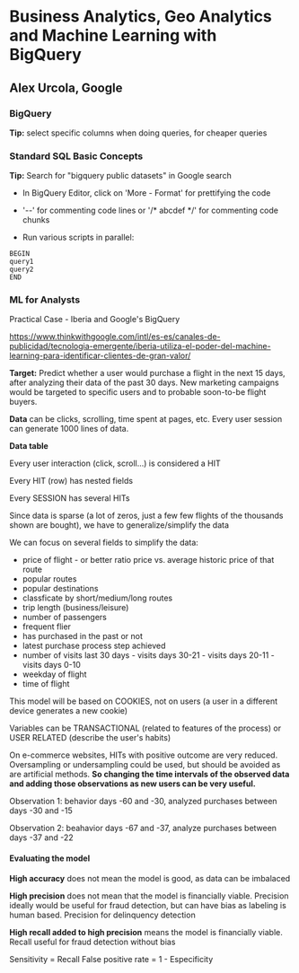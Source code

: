# Business Analytics, Geo Analytics and Machine Learning with BigQuery
## Alex Urcola, Google
### BigQuery
**Tip:** select specific columns when doing queries, for cheaper queries

### Standard SQL Basic Concepts
**Tip:** Search for "bigquery public datasets" in Google search
* In BigQuery Editor, click on 'More - Format' for prettifying the code

* '--' for commenting code lines or '/* abcdef */' for commenting code chunks

* Run various scripts in parallel:
```
BEGIN
query1
query2
END
```

### ML for Analysts

Practical Case - Iberia and Google's BigQuery

https://www.thinkwithgoogle.com/intl/es-es/canales-de-publicidad/tecnologia-emergente/iberia-utiliza-el-poder-del-machine-learning-para-identificar-clientes-de-gran-valor/

**Target:** Predict whether a user would purchase a flight in the next 15 days, after analyzing their data of the past 30 days. New marketing campaigns would be targeted to specific users and to probable soon-to-be flight buyers.

**Data** can be clicks, scrolling, time spent at pages, etc. Every user session can generate 1000 lines of data.

**Data table**

Every user interaction (click, scroll...) is considered a HIT

Every HIT (row) has nested fields

Every SESSION has several HITs

Since data is sparse (a lot of zeros, just a few few flights of the thousands shown are bought), we have to generalize/simplify the data

We can focus on several fields to simplify the data:

* price of flight - or better ratio price vs. average historic price of that route
* popular routes
* popular destinations
* classficate by short/medium/long routes 
* trip length (business/leisure)
* number of passengers
* frequent flier
* has purchased in the past or not
* latest purchase process step achieved
* number of visits last 30 days - visits days 30-21 - visits days 20-11 - visits days 0-10
* weekday of flight
* time of flight

This model will be based on COOKIES, not on users (a user in a different device generates a new cookie)

Variables can be TRANSACTIONAL (related to features of the process) or USER RELATED (describe the user's habits)

On e-commerce websites, HITs with positive outcome are very reduced. Oversampling or undersampling could be used, but should be avoided as are artificial methods. **So changing the time intervals of the observed data and adding those observations as new users can be very useful.**

Observation 1: behavior days -60 and -30, analyzed purchases between days -30 and -15

Observation 2: beahavior days -67 and -37, analyze purchases between days -37 and -22

#### Evaluating the model

**High accuracy** does not mean the model is good, as data can be imbalaced

**High precision** does not mean that the model is financially viable. Precision ideally would be useful for fraud detection, but can have bias as labeling is human based. Precision for delinquency detection

**High recall added to high precision** means the model is financially viable. Recall useful for fraud detection without bias

Sensitivity = Recall
False positive rate = 1 - Especificity

